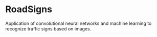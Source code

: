 # RoadSigns
Application of convolutional neural networks and machine learning to recognize traffic signs based on images.
